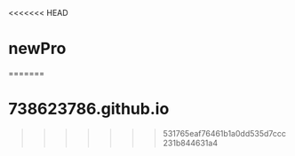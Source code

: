 <<<<<<< HEAD
# newPro
=======
# 738623786.github.io
>>>>>>> 531765eaf76461b1a0dd535d7ccc231b844631a4
